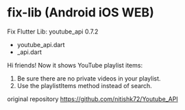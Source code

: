 # fix-lib (Android iOS WEB)
Fix Flutter Lib: youtube_api 0.7.2

- youtube_api.dart
- _api.dart

Hi friends! Now it shows YouTube playlist items:

1. Be sure there are no private videos in your playlist. 
2. Use the playlistItems method instead of search.

original repository
https://github.com/nitishk72/Youtube_API
